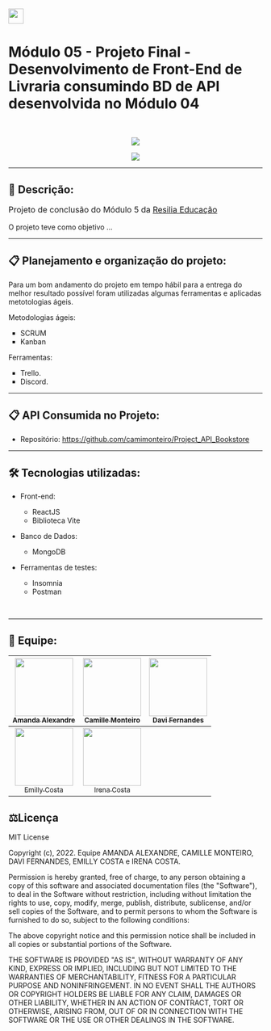 # <img height="30" src="https://www.resilia.com.br/wp-content/themes/resiliaTheme/assets/images/logo.png" />  

# Módulo 05 - Projeto Final - Desenvolvimento de Front-End de Livraria consumindo BD de API desenvolvida no Módulo 04
<br>
<p align="center">
<img src="http://img.shields.io/static/v1?label=STATUS&message=DESENVOLVIMENTO&color=GREEN&style=for-the-badge"/>
</p>
<p align="center">
<img src="https://github.com/irenacosta/Livraria-Macabeia--M5/blob/main/Livraria%20Macab%C3%A9a%20Site/src/assets/img/logo.png?raw=true"/>
</p>
<hr/>

## 🔖 Descrição:

<p style="font-size: 16px">Projeto de conclusão do Módulo 5 da <a href="https://www.resilia.com.br/">Resilia Educação</a></p>
<p style="font-size: 14px">O projeto teve como objetivo ...</p>

<hr/>

## 📋 Planejamento e organização do projeto:

<p style="font-size: 14px">Para um bom andamento do projeto em tempo hábil para a entrega do melhor resultado possível foram utilizadas algumas ferramentas e aplicadas metotologias ágeis.</p>
  <p style="font-size: 14px"> Metodologias ágeis: 
<ul style="list-style: square;">
  <li>SCRUM</li>
   <li>Kanban</li>    
</ul>
<p style="font-size: 14px"> Ferramentas: 
<ul style="list-style: square;">
  <li>Trello.</li>
   <li>Discord.</li>    
</ul>
<hr/>

## 📋 API Consumida no Projeto:
- Repositório: https://github.com/camimonteiro/Project_API_Bookstore
<hr/>

## 🛠️ Tecnologias utilizadas:
  - Front-end:<br>
    - ReactJS<br>
    - Biblioteca Vite<br>

  - Banco de Dados:<br>
    - MongoDB <br>

  - Ferramentas de testes:<br>
    - Insomnia<br>
    - Postman<br>
<br>
<hr/>

## 👥 Equipe:
| [<img src="https://avatars.githubusercontent.com/u/15349795?v=4" width=115><br><sub>Amanda Alexandre</sub>](https://github.com/amandaalexandre) |  [<img src="https://avatars.githubusercontent.com/u/96249443?v=4" width=115><br><sub>Camille Monteiro</sub>](https://github.com/camimonteiro) |  [<img src="https://avatars.githubusercontent.com/u/96270135?v=4" width=115><br><sub>Davi Fernandes</sub>](https://github.com/DaviFernandesSRN) |
| :---: | :---: | :---: |
| [<img src="https://avatars.githubusercontent.com/u/96596496?v=4" width=115><br><sub>Emilly Costa</sub>](https://github.com/theemillycosta) |  [<img src="https://avatars.githubusercontent.com/u/94466133?v=4" width=115><br><sub>Irena Costa</sub>](https://github.com/irenacosta) |

## ⚖️Licença
MIT License

Copyright (c), 2022. Equipe AMANDA ALEXANDRE, CAMILLE MONTEIRO, DAVI FERNANDES, EMILLY COSTA e IRENA COSTA.

Permission is hereby granted, free of charge, to any person obtaining a copy of this software and associated documentation files (the "Software"), to deal
in the Software without restriction, including without limitation the rights to use, copy, modify, merge, publish, distribute, sublicense, and/or sell
copies of the Software, and to permit persons to whom the Software is furnished to do so, subject to the following conditions:

The above copyright notice and this permission notice shall be included in all copies or substantial portions of the Software.

THE SOFTWARE IS PROVIDED "AS IS", WITHOUT WARRANTY OF ANY KIND, EXPRESS OR IMPLIED, INCLUDING BUT NOT LIMITED TO THE WARRANTIES OF MERCHANTABILITY,
FITNESS FOR A PARTICULAR PURPOSE AND NONINFRINGEMENT. IN NO EVENT SHALL THE AUTHORS OR COPYRIGHT HOLDERS BE LIABLE FOR ANY CLAIM, DAMAGES OR OTHER
LIABILITY, WHETHER IN AN ACTION OF CONTRACT, TORT OR OTHERWISE, ARISING FROM, OUT OF OR IN CONNECTION WITH THE SOFTWARE OR THE USE OR OTHER DEALINGS IN THE
SOFTWARE.

<br>
